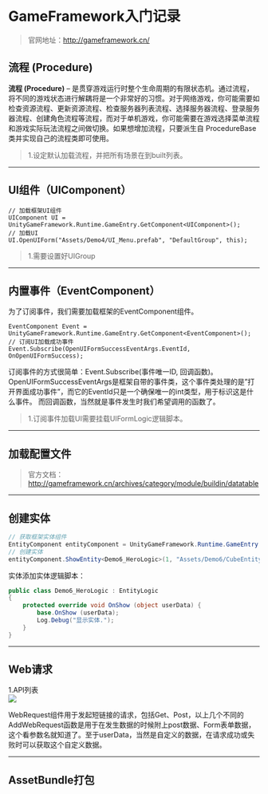 # GameFramework入门记录
>官网地址：http://gameframework.cn/

## 流程 (Procedure) 
**流程 (Procedure)** – 是贯穿游戏运行时整个生命周期的有限状态机。通过流程，将不同的游戏状态进行解耦将是一个非常好的习惯。对于网络游戏，你可能需要如检查资源流程、更新资源流程、检查服务器列表流程、选择服务器流程、登录服务器流程、创建角色流程等流程，而对于单机游戏，你可能需要在游戏选择菜单流程和游戏实际玩法流程之间做切换。如果想增加流程，只要派生自 ProcedureBase 类并实现自己的流程类即可使用。
>1.设定默认加载流程，并把所有场景在到built列表。
---

## UI组件（UIComponent）
```CSHARP
// 加载框架UI组件
UIComponent UI = UnityGameFramework.Runtime.GameEntry.GetComponent<UIComponent>();
// 加载UI
UI.OpenUIForm("Assets/Demo4/UI_Menu.prefab", "DefaultGroup", this);
```
>1.需要设置好UIGroup

---
## 内置事件（EventComponent）
为了订阅事件，我们需要加载框架的EventComponent组件。
```CSHARP
EventComponent Event = UnityGameFramework.Runtime.GameEntry.GetComponent<EventComponent>();
// 订阅UI加载成功事件
Event.Subscribe(OpenUIFormSuccessEventArgs.EventId, OnOpenUIFormSuccess);
```  
订阅事件的方式很简单：Event.Subscribe(事件唯一ID, 回调函数)。
OpenUIFormSuccessEventArgs是框架自带的事件类，这个事件类处理的是”打开界面成功事件”，而它的EventId只是一个确保唯一的int类型，用于标识这是什么事件。
而回调函数，当然就是事件发生时我们希望调用的函数了。
>1.订阅事件加载UI需要挂载UIFormLogic逻辑脚本。

---

## 加载配置文件
>官方文档：http://gameframework.cn/archives/category/module/buildin/datatable

---

## 创建实体
```csharp
// 获取框架实体组件
EntityComponent entityComponent = UnityGameFramework.Runtime.GameEntry.GetComponent<EntityComponent>();
// 创建实体
entityComponent.ShowEntity<Demo6_HeroLogic>(1, "Assets/Demo6/CubeEntity.prefab", "EntityGroup");
```
实体添加实体逻辑脚本：
```csharp
public class Demo6_HeroLogic : EntityLogic
{
    protected override void OnShow (object userData) {
        base.OnShow (userData);
        Log.Debug("显示实体.");
    }
}
```

---

## Web请求
1.API列表  
![](http://www.benmutou.com/wp-content/uploads/2018/03/032618_2354_Demo7Web1.png)

WebRequest组件用于发起短链接的请求，包括Get、Post，以上几个不同的AddWebRequest函数是用于在发生数据的时候附上post数据、Form表单数据，这个看参数名就知道了。至于userData，当然是自定义的数据，在请求成功或失败时可以获取这个自定义数据。

---

## AssetBundle打包
